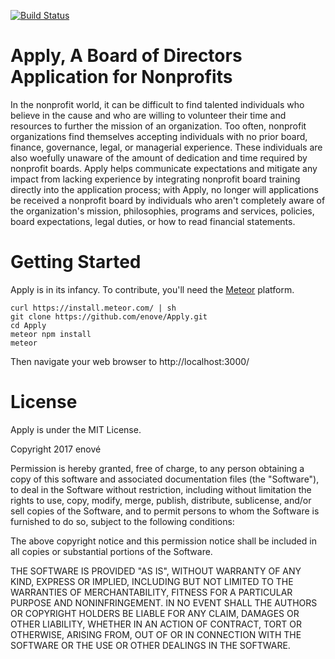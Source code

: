 [![Build Status](https://travis-ci.org/enove/Apply.svg?branch=master)](https://travis-ci.org/enove/Apply)

# Apply, A Board of Directors Application for Nonprofits
In the nonprofit world, it can be difficult to find talented individuals who believe in the cause
and who are willing to volunteer their time and resources to further the mission of an organization.
Too often, nonprofit organizations find themselves accepting individuals with no prior board, finance,
governance, legal, or managerial experience.  These individuals are also woefully unaware of the amount 
of dedication and time required by nonprofit boards.  Apply helps communicate expectations and mitigate
any impact from lacking experience by integrating nonprofit board training directly into the application
process; with Apply, no longer will applications be received a nonprofit board by individuals who aren't
completely aware of the organization's mission, philosophies, programs and services, policies, board
expectations, legal duties, or how to read financial statements.

# Getting Started
Apply is in its infancy.  To contribute, you'll need the [Meteor](https://www.meteor.com/install) platform.

    curl https://install.meteor.com/ | sh
    git clone https://github.com/enove/Apply.git
    cd Apply
    meteor npm install
    meteor

Then navigate your web browser to http://localhost:3000/

# License
Apply is under the MIT License.

Copyright 2017 enové

Permission is hereby granted, free of charge, to any person obtaining a copy of this software and associated documentation files (the "Software"), to deal in the Software without restriction, including without limitation the rights to use, copy, modify, merge, publish, distribute, sublicense, and/or sell copies of the Software, and to permit persons to whom the Software is furnished to do so, subject to the following conditions:

The above copyright notice and this permission notice shall be included in all copies or substantial portions of the Software.

THE SOFTWARE IS PROVIDED "AS IS", WITHOUT WARRANTY OF ANY KIND, EXPRESS OR IMPLIED, INCLUDING BUT NOT LIMITED TO THE WARRANTIES OF MERCHANTABILITY, FITNESS FOR A PARTICULAR PURPOSE AND NONINFRINGEMENT. IN NO EVENT SHALL THE AUTHORS OR COPYRIGHT HOLDERS BE LIABLE FOR ANY CLAIM, DAMAGES OR OTHER LIABILITY, WHETHER IN AN ACTION OF CONTRACT, TORT OR OTHERWISE, ARISING FROM, OUT OF OR IN CONNECTION WITH THE SOFTWARE OR THE USE OR OTHER DEALINGS IN THE SOFTWARE.
